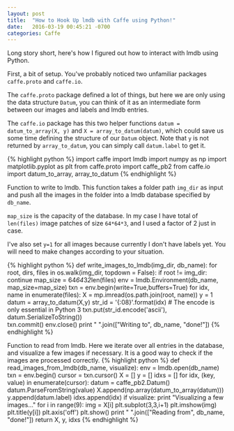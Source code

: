 ```yaml
---
layout: post
title:  "How to Hook Up lmdb with Caffe using Python!"
date:   2016-03-19 00:45:21 -0700
categories: Caffe
---
```


Long story short, here's how I figured out how to interact with lmdb using Python.

First, a bit of setup. You've probably noticed two unfamiliar packages `caffe.proto` and `caffe.io`. 

The `caffe.proto` package defined a lot of things, but here we are only using the data structure `Datum`, you can think of it as an intermediate form between our images and labels and lmdb entries.

The `caffe.io` package has this two helper functions `datum = datum_to_array(X, y)` and `X = array_to_datum(datum)`, which could save us some time defining the structure of our `Datum` object. Note that `y` is not returned by `array_to_datum`, you can simply call `datum.label` to get it.

{% highlight python %}
import caffe
import lmdb
import numpy as np
import matplotlib.pyplot as plt
from caffe.proto import caffe_pb2
from caffe.io import datum_to_array, array_to_datum
{% endhighlight %}

Function to write to lmdb. This function takes a folder path `img_dir` as input and push all the images in the folder into a lmdb database specified by `db_name`.

`map_size` is the capacity of the database. In my case I have total of `len(files)` image patches of size `64*64*3`, and I used a factor of 2 just in case.

I've also set `y=1` for all images because currently I don't have labels yet. You will need to make changes according to your situation.

{% highlight python %}
def write_images_to_lmdb(img_dir, db_name):
    for root, dirs, files in os.walk(img_dir, topdown = False):
        if root != img_dir:
            continue
        map_size = 64*64*3*2*len(files)
        env = lmdb.Environment(db_name, map_size=map_size)
        txn = env.begin(write=True,buffers=True)
        for idx, name in enumerate(files):
            X = mp.imread(os.path.join(root, name))
            y = 1
            datum = array_to_datum(X,y)
            str_id = '{:08}'.format(idx)
            # The encode is only essential in Python 3
            txn.put(str_id.encode('ascii'), datum.SerializeToString())   
    txn.commit()
    env.close()
    print " ".join(["Writing to", db_name, "done!"])
{% endhighlight %}

Function to read from lmdb. Here we iterate over all entries in the database, and visualize a few images if necessary. It is a good way to check if the images are processed correctly.
{% highlight python %}
def read_images_from_lmdb(db_name, visualize):
	env = lmdb.open(db_name)
	txn = env.begin()
	cursor = txn.cursor()
	X = []
	y = []
	idxs = []
	for idx, (key, value) in enumerate(cursor):
		datum = caffe_pb2.Datum()
		datum.ParseFromString(value)
		X.append(np.array(datum_to_array(datum)))
		y.append(datum.label)
		idxs.append(idx)
	if visualize:
	    print "Visualizing a few images..."
	    for i in range(9):
	        img = X[i]
	        plt.subplot(3,3,i+1)
	        plt.imshow(img)
	        plt.title(y[i])
	        plt.axis('off')
	    plt.show()
	print " ".join(["Reading from", db_name, "done!"])
	return X, y, idxs
{% endhighlight %}
